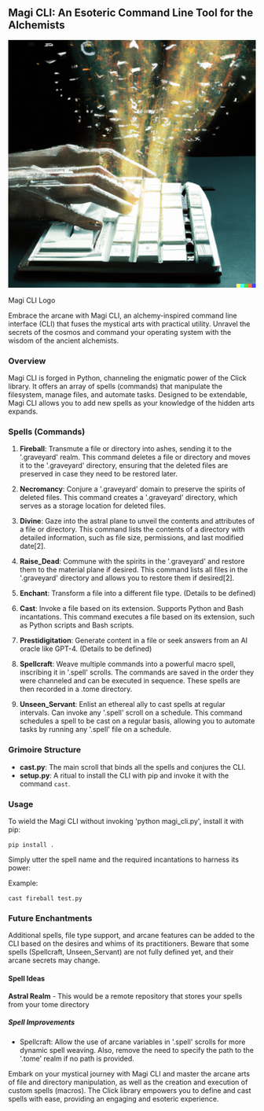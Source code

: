 ## Magi CLI: An Esoteric Command Line Tool for the Alchemists

![banner](MAGI_Keys.png)

Magi CLI Logo

Embrace the arcane with Magi CLI, an alchemy-inspired command line interface (CLI) that fuses the mystical arts with practical utility. Unravel the secrets of the cosmos and command your operating system with the wisdom of the ancient alchemists.

### Overview

Magi CLI is forged in Python, channeling the enigmatic power of the Click library. It offers an array of spells (commands) that manipulate the filesystem, manage files, and automate tasks. Designed to be extendable, Magi CLI allows you to add new spells as your knowledge of the hidden arts expands.

### Spells (Commands)

1. **Fireball**: Transmute a file or directory into ashes, sending it to the '.graveyard' realm. This command deletes a file or directory and moves it to the '.graveyard' directory, ensuring that the deleted files are preserved in case they need to be restored later.

2. **Necromancy**: Conjure a '.graveyard' domain to preserve the spirits of deleted files. This command creates a '.graveyard' directory, which serves as a storage location for deleted files.

3. **Divine**: Gaze into the astral plane to unveil the contents and attributes of a file or directory. This command lists the contents of a directory with detailed information, such as file size, permissions, and last modified date[2].

4. **Raise_Dead**: Commune with the spirits in the '.graveyard' and restore them to the material plane if desired. This command lists all files in the '.graveyard' directory and allows you to restore them if desired[2].

5. **Enchant**: Transform a file into a different file type. (Details to be defined)

6. **Cast**: Invoke a file based on its extension. Supports Python and Bash incantations. This command executes a file based on its extension, such as Python scripts and Bash scripts.

7. **Prestidigitation**: Generate content in a file or seek answers from an AI oracle like GPT-4. (Details to be defined)

8. **Spellcraft**: Weave multiple commands into a powerful macro spell, inscribing it in '.spell' scrolls. The commands are saved in the order they were channeled and can be executed in sequence. These spells are then recorded in a .tome directory.

9. **Unseen_Servant**: Enlist an ethereal ally to cast spells at regular intervals. Can invoke any '.spell' scroll on a schedule. This command schedules a spell to be cast on a regular basis, allowing you to automate tasks by running any '.spell' file on a schedule.

### Grimoire Structure

- **cast.py**: The main scroll that binds all the spells and conjures the CLI.
- **setup.py**: A ritual to install the CLI with pip and invoke it with the command `cast`.

### Usage

To wield the Magi CLI without invoking 'python magi_cli.py', install it with pip:

```
pip install .
```

Simply utter the spell name and the required incantations to harness its power:

Example:

```
cast fireball test.py
```

### Future Enchantments

Additional spells, file type support, and arcane features can be added to the CLI based on the desires and whims of its practitioners. Beware that some spells (Spellcraft, Unseen_Servant) are not fully defined yet, and their arcane secrets may change.

#### Spell Ideas

**Astral Realm** - This would be a remote repository that stores your spells from your tome directory 
##### Spell Improvements

- Spellcraft: Allow the use of arcane variables in '.spell' scrolls for more dynamic spell weaving. Also, remove the need to specify the path to the '.tome' realm if no path is provided.

Embark on your mystical journey with Magi CLI and master the arcane arts of file and directory manipulation, as well as the creation and execution of custom spells (macros). The Click library empowers you to define and cast spells with ease, providing an engaging and esoteric experience.
